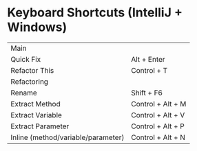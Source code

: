 

# Keyboard Shortcuts (IntelliJ + Windows)


<table>
  <tr>
   <td colspan="2" >Main
   </td>
  </tr>
  <tr>
   <td>Quick Fix
   </td>
   <td>Alt + Enter
   </td>
  </tr>
  <tr>
   <td>Refactor This
   </td>
   <td>Control + T
   </td>
  </tr>
  <tr>
   <td colspan="2" >Refactoring
   </td>
  </tr>
  <tr>
   <td>Rename
   </td>
   <td>Shift + F6
   </td>
  </tr>
  <tr>
   <td>Extract Method
   </td>
   <td>Control + Alt + M 
   </td>
  </tr>
  <tr>
   <td>Extract Variable
   </td>
   <td>Control + Alt + V
   </td>
  </tr>
  <tr>
   <td>Extract Parameter
   </td>
   <td>Control + Alt + P
   </td>
  </tr>
  <tr>
   <td>Inline (method/variable/parameter)
   </td>
   <td>Control + Alt + N
   </td>
  </tr>
</table>

